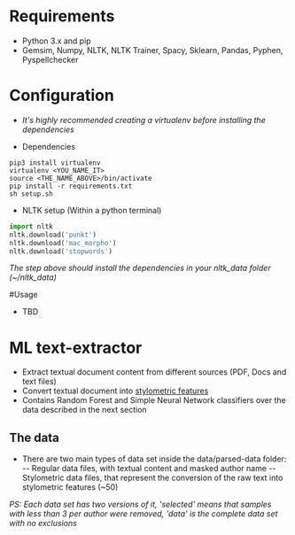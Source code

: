 # Requirements
- Python 3.x and pip
- Gemsim, Numpy, NLTK, NLTK Trainer, Spacy, Sklearn, Pandas, Pyphen, Pyspellchecker 

# Configuration
- _It's highly recommended creating a virtualenv before installing the dependencies_

- Dependencies
```console
pip3 install virtualenv
virtualenv <YOU_NAME_IT>
source <THE_NAME_ABOVE>/bin/activate
pip install -r requirements.txt
sh setup.sh
```

- NLTK setup (Within a python terminal)
```python
import nltk
nltk.download('punkt')
nltk.download('mac_morpho')
nltk.download('stopwords')
```
_The step above should install the dependencies in your nltk_data folder (~/nltk_data)_


#Usage
- TBD

# ML text-extractor

- Extract textual document content from different sources (PDF, Docs and text files)
- Convert textual document into [stylometric features](http://www2.tcs.ifi.lmu.de/~ramyaa/publications/stylometry.pdf)
- Contains Random Forest and Simple Neural Network classifiers over the data described in the next section

## The data

- There are two main types of data set inside the data/parsed-data folder:
-- Regular data files, with textual content and masked author name
-- Stylometric data files, that represent the conversion of the raw text into stylometric features (~50)

*PS: Each data set has two versions of it, 'selected' means that samples with less than 3 per author were removed, 'data' is the complete data set with no exclusions*